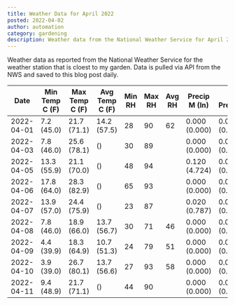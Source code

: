 ```yaml
---
title: Weather Data for April 2022
posted: 2022-04-02
author: automation
category: gardening
description: Weather data from the National Weather Service for April 2022
---
```


Weather data as reported from the National Weather Service for the weather station 
that is cloest to my garden. Data is pulled via API from the NWS and saved to this 
blog post daily.

|Date|Min Temp C (F)|Max Temp C (F)|Avg Temp C (F)|Min RH|Max RH|Avg RH|Precip M (In)|Avg Precip/Hr|
|---|---|---|---|---|---|---|---|---|
|2022-04-01|7.2 (45.0)|21.7 (71.1)|14.2 (57.5)|28|90|62|0.000 (0.000)|0.000 (0.000)|
|2022-04-03|7.8 (46.0)|25.6 (78.1)| ()|30|89||0.000 (0.000)|0.000 (0.000)|
|2022-04-05|13.3 (55.9)|21.1 (70.0)| ()|48|94||0.120 (4.724)|0.089 (0.089)|
|2022-04-06|17.8 (64.0)|28.3 (82.9)| ()|65|93||0.000 (0.000)|0.000 (0.000)|
|2022-04-07|13.9 (57.0)|24.4 (75.9)| ()|23|87||0.020 (0.787)|0.026 (0.026)|
|2022-04-08|7.8 (46.0)|18.9 (66.0)|13.7 (56.7)|30|71|46|0.000 (0.000)|0.000 (0.000)|
|2022-04-09|4.4 (39.9)|18.3 (64.9)|10.7 (51.3)|24|79|51|0.000 (0.000)|0.000 (0.000)|
|2022-04-10|3.9 (39.0)|26.7 (80.1)|13.7 (56.6)|27|93|58|0.000 (0.000)|0.000 (0.000)|
|2022-04-11|9.4 (48.9)|21.7 (71.1)| ()|44|90||0.000 (0.000)|0.000 (0.000)|
